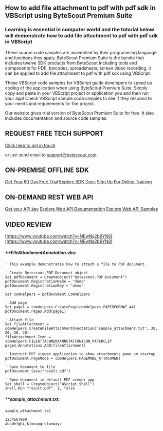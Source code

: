 ## How to add file attachment to pdf with pdf sdk in VBScript using ByteScout Premium Suite

### Learning is essential in computer world and the tutorial below will demonstrate how to add file attachment to pdf with pdf sdk in VBScript

These source code samples are assembled by their programming language and functions they apply. ByteScout Premium Suite is the bundle that includes twelve SDK products from ByteScout including tools and components for PDF, barcodes, spreadsheets, screen video recording. It can be applied to add file attachment to pdf with pdf sdk using VBScript.

 These VBScript code samples for VBScript guide developers to speed up coding of the application when using ByteScout Premium Suite.  Simply copy and paste in your VBScript project or application you and then run your app! Check VBScript sample code samples to see if they respond to your needs and requirements for the project.

Our website gives trial version of ByteScout Premium Suite for free. It also includes documentation and source code samples.

## REQUEST FREE TECH SUPPORT

[Click here to get in touch](https://bytescout.zendesk.com/hc/en-us/requests/new?subject=ByteScout%20Premium%20Suite%20Question)

or just send email to [support@bytescout.com](mailto:support@bytescout.com?subject=ByteScout%20Premium%20Suite%20Question) 

## ON-PREMISE OFFLINE SDK 

[Get Your 60 Day Free Trial](https://bytescout.com/download/web-installer?utm_source=github-readme)
[Explore SDK Docs](https://bytescout.com/documentation/index.html?utm_source=github-readme)
[Sign Up For Online Training](https://academy.bytescout.com/)


## ON-DEMAND REST WEB API

[Get your API key](https://pdf.co/documentation/api?utm_source=github-readme)
[Explore Web API Documentation](https://pdf.co/documentation/api?utm_source=github-readme)
[Explore Web API Samples](https://github.com/bytescout/ByteScout-SDK-SourceCode/tree/master/PDF.co%20Web%20API)

## VIDEO REVIEW

[https://www.youtube.com/watch?v=NEwNs2b9YN8](https://www.youtube.com/watch?v=NEwNs2b9YN8)




<!-- code block begin -->

##### ****FileAttachmentAnnotation.vbs:**
    
```
' This example demonstrates how to attach a file to PDF document.

' Create Bytescout.PDF.Document object
Set pdfDocument = CreateObject("Bytescout.PDF.Document")
pdfDocument.RegistrationName = "demo"
pdfDocument.RegistrationKey = "demo"

Set comHelpers = pdfDocument.ComHelpers

' Add page
Set page1 = comHelpers.CreatePage(comHelpers.PAPERFORMAT_A4)
pdfDocument.Pages.Add(page1)

' Attach file
Set fileAttachment = comHelpers.CreateFileAttachmentAnnotation("sample_attachment.txt", 20, 20, 20, 20)
fileAttachment.Icon = comHelpers.FILEATTACHMENTANNOTATIONICON_PAPERCLIP
page1.Annotations.Add(fileAttachment)

' Instruct PDF viewer application to show attachments pane on startup
pdfDocument.PageMode = comHelpers.PAGEMODE_ATTACHMENT

' Save document to file
pdfDocument.Save("result.pdf")

' Open document in default PDF viewer app
Set shell = CreateObject("WScript.Shell")
shell.Run "result.pdf", 1, false

```

<!-- code block end -->    

<!-- code block begin -->

##### ****sample_attachment.txt:**
    
```
sample_attachment.txt

1234567890
abcdefghijklmnopqrstuvwxyz
```

<!-- code block end -->